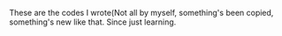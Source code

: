 These are the codes I wrote(Not all by myself, something's been copied, something's new like that. Since just learning.

